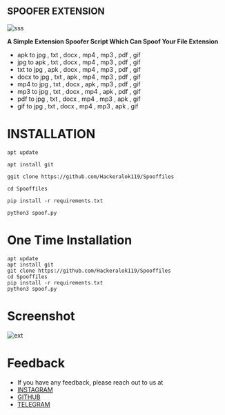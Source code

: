 ## SPOOFER EXTENSION

![sss](https://github.com/user-attachments/assets/52000bea-d774-40e0-9fe7-7bce66bf30f2)

 **A Simple Extension Spoofer Script Which Can Spoof Your File Extension**

-  apk to jpg , txt , docx , mp4 , mp3 , pdf , gif
-  jpg to apk , txt , docx , mp4 , mp3 , pdf , gif
-  txt to jpg , apk , docx , mp4 , mp3 , pdf , gif
-  docx to jpg , txt , apk , mp4 , mp3 , pdf , gif
-  mp4 to jpg , txt , docx , apk , mp3 , pdf , gif
-  mp3 to jpg , txt , docx , mp4 , apk , pdf , gif
-  pdf to jpg , txt , docx , mp4 , mp3 , apk , gif
-  gif to jpg , txt , docx , mp4 , mp3 , apk , gif

  
# INSTALLATION

```
apt update
```
```
apt install git
```
```
ggit clone https://github.com/Hackeralok119/Spooffiles
```
```
cd Spooffiles
```
```
pip install -r requirements.txt
```
```
python3 spoof.py
```

# One Time Installation

```
apt update
apt install git
git clone https://github.com/Hackeralok119/Spooffiles
cd Spooffiles
pip install -r requirements.txt
python3 spoof.py
```

# Screenshot
![ext](https://github.com/user-attachments/assets/d95225a1-dd58-4024-8646-12b4c8f1f113)

# Feedback

- If you have any feedback, please reach out to us at
-  [INSTAGRAM](https://instagram.com/HackerAlok2.0)
-  [GITHUB](https://github.com/HackerAlok119)
-  [TELEGRAM](https://telegram.me/Hackeralokrenew)


